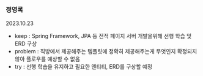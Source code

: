 ### 정영록

2023.10.23

- keep : Spring Framework, JPA 등 전적 페이지 서버 개발을위해 선행 학습 및 ERD 구상
- problem : 직방에서 제공해주는 템플릿에 정확히 제공해주는게 무엇인지 확정되지 않아 플로우를 예상할 수 없음
- try : 선행 학습을 유지하고 필요한 엔티티, ERD를 구상할 예정
